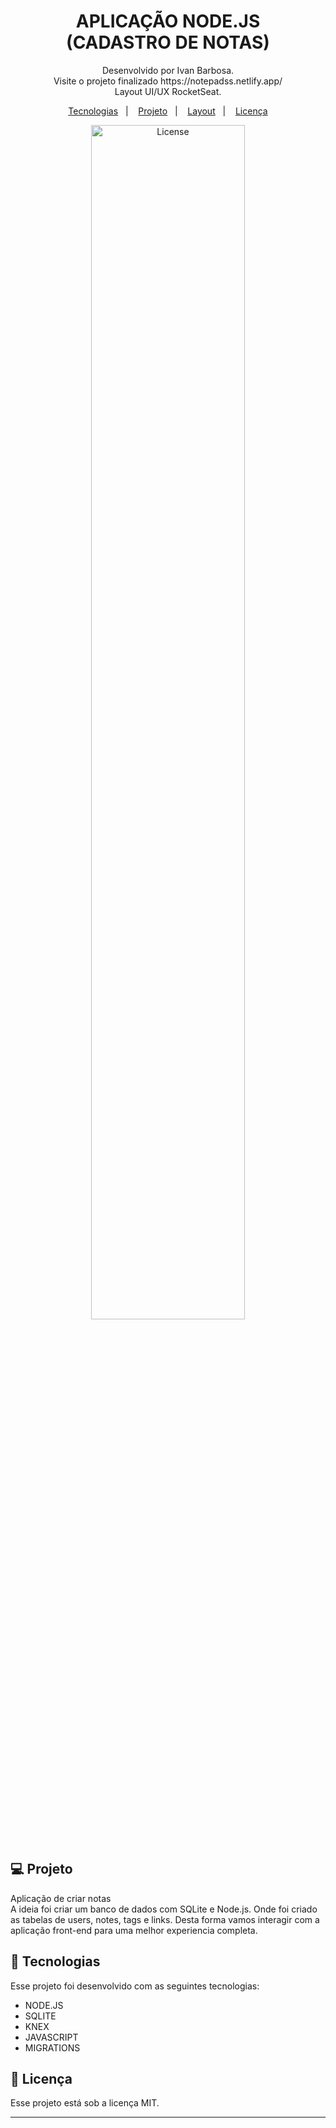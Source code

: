 <h1 align="center"> APLICAÇÃO NODE.JS <br> (CADASTRO DE NOTAS) </h1>

<p align="center">
Desenvolvido por Ivan Barbosa.<br>
Visite o projeto finalizado https://notepadss.netlify.app/ <br>
Layout UI/UX RocketSeat.
</p>

<p align="center">
  <a href="#-tecnologias">Tecnologias</a>&nbsp;&nbsp;&nbsp;|&nbsp;&nbsp;&nbsp;
  <a href="#-projeto">Projeto</a>&nbsp;&nbsp;&nbsp;|&nbsp;&nbsp;&nbsp;
  <a href="#-layout">Layout</a>&nbsp;&nbsp;&nbsp;|&nbsp;&nbsp;&nbsp;
  <a href="#memo-licença">Licença</a>
</p>

<div align="center" >
  <img alt="License" src="./capas/Captura de Tela 2023-02-16 às 16.08.49.png" width="70%" display="flex" gap="5px" >
</div>

<br>

## 💻 Projeto

Aplicação de criar notas<br>
A ideia foi criar um banco de dados com SQLite e Node.js. Onde foi criado as tabelas de users, notes, tags e links. Desta forma vamos interagir com a aplicação front-end para uma melhor experiencia completa.

## 🚀 Tecnologias

Esse projeto foi desenvolvido com as seguintes tecnologias:

- NODE.JS
- SQLITE
- KNEX
- JAVASCRIPT
- MIGRATIONS

## :memo: Licença

Esse projeto está sob a licença MIT.

---
